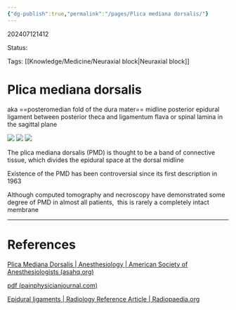 ```yaml
---
{"dg-publish":true,"permalink":"/pages/Plica mediana dorsalis/"}
---
```



202407121412

Status: 

Tags: [[Knowledge/Medicine/Neuraxial block\|Neuraxial block]]

# Plica mediana dorsalis
aka ==posteromedian fold of the dura mater==
midline posterior epidural ligament between posterior theca and ligamentum flava or spinal lamina in the sagittal plane

![](https://i.imgur.com/xT9UBya.png)
![](https://i.imgur.com/zqNVklk.png)
![](https://i.imgur.com/klounEb.png)

The plica mediana dorsalis (PMD) is thought to be a band of connective tissue, which divides the epidural space at the dorsal midline

Existence of the PMD has been controversial since its first description in 1963

Although computed tomography and necroscopy have demonstrated some degree of PMD in almost all patients,  this is rarely a completely intact membrane







___
# References
[Plica Mediana Dorsalis | Anesthesiology | American Society of Anesthesiologists (asahq.org)](https://pubs.asahq.org/anesthesiology/article/125/1/220/14575/Plica-Mediana-DorsalisUnilateral-Epidural)

[pdf (painphysicianjournal.com)](https://www.painphysicianjournal.com/current/pdf?article=NTY5&journal=29)

[Epidural ligaments | Radiology Reference Article | Radiopaedia.org](https://radiopaedia.org/articles/epidural-ligaments)

